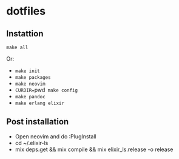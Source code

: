 # dotfiles

## Instattion

`make all`

Or:

- `make init`
- `make packages`
- `make neovim`
- `CURDIR=`pwd` make config`
- `make pandoc`
- `make erlang elixir`

## Post installation

- Open neovim and do :PlugInstall
- cd ~/.elixir-ls
- mix deps.get && mix compile && mix elixir_ls.release -o release
```
